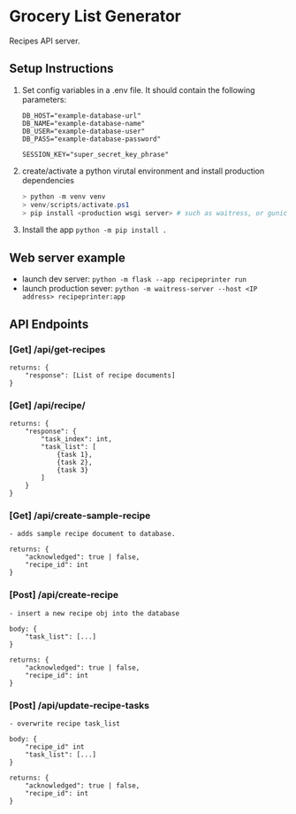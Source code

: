 # Grocery List Generator

Recipes API server.

## Setup Instructions

1. Set config variables in a .env file. It should contain the following parameters:
    ```
    DB_HOST="example-database-url"
    DB_NAME="example-database-name"
    DB_USER="example-database-user"
    DB_PASS="example-database-password"

    SESSION_KEY="super_secret_key_phrase"
    ```

2. create/activate a python virutal environment and install production dependencies

    ```ps1
    > python -m venv venv
    > venv/scripts/activate.ps1
    > pip install <production wsgi server> # such as waitress, or gunicorn
    ```

3. Install the app `python -m pip install .`


## Web server example

- launch dev server: `python -m flask --app recipeprinter run`
- launch production sever: `python -m waitress-server --host <IP address> recipeprinter:app`

## API Endpoints

### [Get] /api/get-recipes
    returns: { 
        "response": [List of recipe documents]
    }


### [Get] /api/recipe/<id>
    returns: { 
        "response": {
            "task_index": int,
            "task_list": [
                {task 1},
                {task 2},
                {task 3}
            ]
        }
    }

### [Get] /api/create-sample-recipe
    - adds sample recipe document to database. 

    returns: {
        "acknowledged": true | false,
        "recipe_id": int
    }

### [Post] /api/create-recipe
    - insert a new recipe obj into the database

    body: { 
        "task_list": [...]
    }

    returns: { 
        "acknowledged": true | false,
        "recipe_id": int
    }

### [Post] /api/update-recipe-tasks
    - overwrite recipe task_list

    body: { 
        "recipe_id" int
        "task_list": [...]
    }

    returns: { 
        "acknowledged": true | false,
        "recipe_id": int
    }